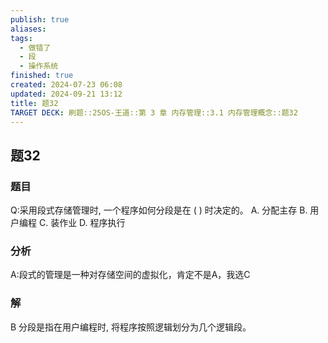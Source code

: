 ```yaml
---
publish: true
aliases: 
tags:
  - 做错了
  - 段
  - 操作系统
finished: true
created: 2024-07-23 06:08
updated: 2024-09-21 13:12
title: 题32
TARGET DECK: 刷题::25OS-王道::第 3 章 内存管理::3.1 内存管理概念::题32
---
```

## 题32
### 题目
Q:采用段式存储管理时, 一个程序如何分段是在 ( ) 时决定的。
A. 分配主存 B. 用户编程 C. 装作业 D. 程序执行
### 分析
A:段式的管理是一种对存储空间的虚拟化，肯定不是A，我选C
### 解
B
分段是指在用户编程时, 将程序按照逻辑划分为几个逻辑段。
